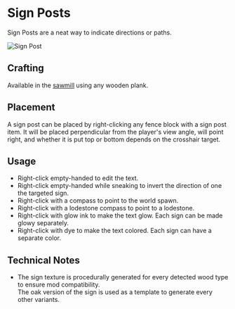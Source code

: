 # Sign Posts

<!--description:Learn everything about the sign posts.
Indicate directions in a neat way!-->
<!--thumbnail:images/sign_post.png;A picture of a sign posts with various signs pointing to different directions.;large-->

Sign Posts are a neat way to indicate directions or paths.

![Sign Post](../images/sign_post.png)

## Crafting

Available in the [sawmill](sawmill.md) using any wooden plank.

## Placement

A sign post can be placed by right-clicking any fence block with a sign post item.
It will be placed perpendicular from the player's view angle, will point right,
and whether it is put top or bottom depends on the crosshair target.

## Usage

- Right-click empty-handed to edit the text.
- Right-click empty-handed while sneaking to invert the direction of one the targeted sign.
- Right-click with a compass to point to the world spawn.
- Right-click with a lodestone compass to point to a lodestone.
- Right-click with glow ink to make the text glow. Each sign can be made glowy separately.
- Right-click with dye to make the text colored. Each sign can have a separate color.

## Technical Notes

- The sign texture is procedurally generated for every detected wood type to ensure mod compatibility.  
  The oak version of the sign is used as a template to generate every other variants.
